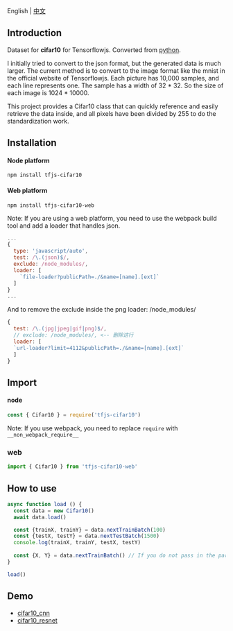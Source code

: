 English | [中文](./README_cn.md)


## Introduction

Dataset for **cifar10** for Tensorflowjs. Converted from [python](https://www.cs.toronto.edu/~kriz/cifar.html).

I initially tried to convert to the json format, but the generated data is much larger. The current method is to convert to the image format like the mnist in the official website of Tensorflowjs.  Each picture has 10,000 samples, and each line represents one. The sample has a width of 32 * 32. So the size of each image is 1024 * 10000.

This project provides a Cifar10 class that can quickly reference and easily retrieve the data inside, and all pixels have been divided by 255 to do the standardization work.

## Installation

#### Node platform

```
npm install tfjs-cifar10
```

#### Web platform

```
npm install tfjs-cifar10-web
```

Note: If you are using a web platform, you need to use the webpack build tool and add a loader that handles json.

```javascript
...
{
  type: 'javascript/auto',
  test: /\.(json)$/,
  exclude: /node_modules/,
  loader: [
    `file-loader?publicPath=./&name=[name].[ext]`
  ]
}
...
```

And to remove the exclude inside the png loader: /node_modules/

```javascript
{
  test: /\.(jpg|jpeg|gif|png)$/,
  // exclude: /node_modules/, <-- 删除这行
  loader: [
  `url-loader?limit=4112&publicPath=./&name=[name].[ext]`
  ]
}
```



## Import

#### node

```javascript
const { Cifar10 } = require('tfjs-cifar10')
```

Note: If you use webpack, you need to replace ```require``` with ```__non_webpack_require__```

### web

```javascript
import { Cifar10 } from 'tfjs-cifar10-web'
```



## How to use

```javascript
async function load () {
  const data = new Cifar10()
  await data.load()

  const {trainX, trainY} = data.nextTrainBatch(100)
  const {testX, testY} = data.nextTestBatch(1500)
  console.log(trainX, trainY, testX, testY)
  
  const {X, Y} = data.nextTrainBatch() // If you do not pass in the parameters, the default is to take a total of 50,000 samples of all data.
}

load()
```

## Demo

 - [cifar10_cnn](https://github.com/zqingr/tfjs-examples/tree/master/src/examples/cifar10_cnn)
 - [cifar10_resnet](https://github.com/zqingr/tfjs-examples/tree/master/src/examples/cifar10_resnet)
